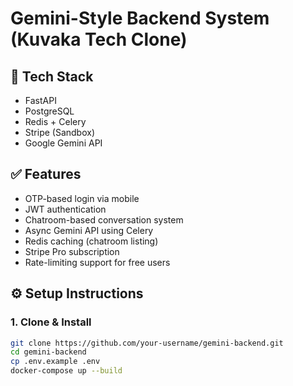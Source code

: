 # Gemini-Style Backend System (Kuvaka Tech Clone)

## 🚀 Tech Stack
- FastAPI
- PostgreSQL
- Redis + Celery
- Stripe (Sandbox)
- Google Gemini API

## ✅ Features
- OTP-based login via mobile
- JWT authentication
- Chatroom-based conversation system
- Async Gemini API using Celery
- Redis caching (chatroom listing)
- Stripe Pro subscription
- Rate-limiting support for free users

## ⚙️ Setup Instructions

### 1. Clone & Install
```bash
git clone https://github.com/your-username/gemini-backend.git
cd gemini-backend
cp .env.example .env
docker-compose up --build
